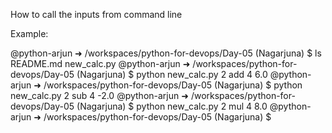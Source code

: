How to call the inputs from command line

Example:

@python-arjun ➜ /workspaces/python-for-devops/Day-05 (Nagarjuna) $ ls
README.md  new_calc.py
@python-arjun ➜ /workspaces/python-for-devops/Day-05 (Nagarjuna) $ python new_calc.py 2 add 4
6.0
@python-arjun ➜ /workspaces/python-for-devops/Day-05 (Nagarjuna) $ python new_calc.py 2 sub 4
-2.0
@python-arjun ➜ /workspaces/python-for-devops/Day-05 (Nagarjuna) $ python new_calc.py 2 mul 4
8.0
@python-arjun ➜ /workspaces/python-for-devops/Day-05 (Nagarjuna) $